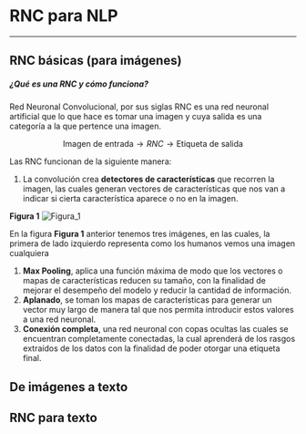 # RNC para NLP
---
## RNC básicas (para imágenes)
##### ¿Qué es una RNC y cómo funciona?
Red Neuronal Convolucional, por sus siglas RNC es una red neuronal artificial que lo que hace es tomar una imagen y cuya salida es una categoría a la que pertence una imagen.

$$\text{Imagen de entrada} \longrightarrow RNC \longrightarrow \text{Etiqueta de salida}$$

Las RNC funcionan de la siguiente manera:
1. La convolución crea **detectores de características** que recorren la imagen, las cuales generan vectores de características que nos van a indicar si cierta característica aparece o no en la imagen.

**Figura 1**
![Figura_1](Images/001_Convolución.png)

En la figura **Figura 1** anterior tenemos tres imágenes, en las cuales, la primera de lado izquierdo representa como los humanos vemos una imagen cualquiera

1. **Max Pooling**, aplica una función máxima de modo que los vectores o mapas de características reducen su tamaño, con la finalidad de mejorar el desempeño del modelo y reducir la cantidad de información.
2. **Aplanado**, se toman los mapas de características para generar un vector muy largo de manera tal que nos permita introducir estos valores a una red neuronal.
3. **Conexión completa**, una red neuronal con copas ocultas las cuales se encuentran completamente conectadas, la cual aprenderá de los rasgos extraídos de los datos con la finalidad de poder otorgar una etiqueta final.

## De imágenes a texto
## RNC para texto
